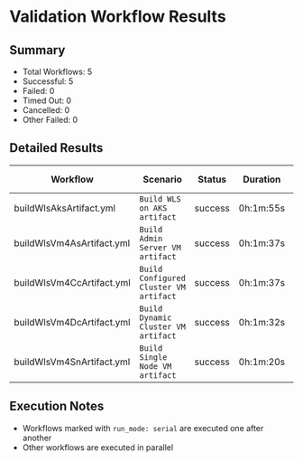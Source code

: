 # Validation Workflow Results

## Summary
- Total Workflows: 5
- Successful: 5
- Failed: 0
- Timed Out: 0
- Cancelled: 0
- Other Failed: 0

## Detailed Results

| Workflow | Scenario | Status | Duration | Run URL |
|----------|----------|---------|-----------|----------|
| buildWlsAksArtifact.yml | `Build WLS on AKS artifact` | success | 0h:1m:55s | [View Run](https://github.com/azure-javaee/weblogic-azure/actions/runs/17522954328) |
| buildWlsVm4AsArtifact.yml | `Build Admin Server VM artifact` | success | 0h:1m:37s | [View Run](https://github.com/azure-javaee/weblogic-azure/actions/runs/17522955010) |
| buildWlsVm4CcArtifact.yml | `Build Configured Cluster VM artifact` | success | 0h:1m:37s | [View Run](https://github.com/azure-javaee/weblogic-azure/actions/runs/17522955911) |
| buildWlsVm4DcArtifact.yml | `Build Dynamic Cluster VM artifact` | success | 0h:1m:32s | [View Run](https://github.com/azure-javaee/weblogic-azure/actions/runs/17522957133) |
| buildWlsVm4SnArtifact.yml | `Build Single Node VM artifact` | success | 0h:1m:20s | [View Run](https://github.com/azure-javaee/weblogic-azure/actions/runs/17522958519) |


## Execution Notes
- Workflows marked with `run_mode: serial` are executed one after another
- Other workflows are executed in parallel
